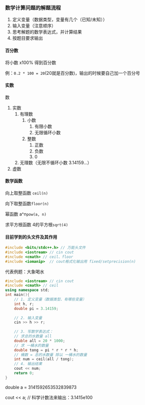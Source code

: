 ### 数学计算问题的解题流程

1. 定义变量（数据类型，变量有几个（已知/未知））
2. 输入变量（注意顺序）
3. 思考解题的数学表达式，并计算结果
4. 按题目要求输出



#### 百分数

将小数 x100% 得到百分数

例：`0.2 * 100 = 20`(20就是百分数)，输出的时候要自己加一个百分号



#### 实数

数

1. 实数
   1. 有理数
      1. 小数
         1. 有限小数
         2. 无限循环小数
      2. 整数
         1. 正数
         2. 负数
         3. 0
   2. 无理数（无限不循环小数 3.14159...）
2. 虚数



#### 数学函数

向上取整函数 `ceil(n)` 

向下取整函数`floor(n)`

幂函数 a^n`pow(a, n)`

求平方根函数 4的平方根`sqrt(4)`



#### 目前学到的头文件及其作用

```C++
#include <bits/stdc++.h> // 万能头文件
#include <iostream> // cin cout
#include <cmath> // ceil、floor
#include <iomanip>	// cout格式化输出用 fixed/setprecision(n)
```



代表例题：大象喝水

```C++
#include <iostream> // cin cout
#include <cmath> // ceil
using namespace std;
int main(){
    // 1. 定义变量（数据类型、有哪些变量）
    int h, r;
    double pi = 3.14159;
    
    // 2. 输入变量
    cin >> h >> r;
    
    // 3. 写数学表达式：
    // 求总的水数量 all
    double all = 20 * 1000;
    // 求 一桶水的数量
    double tong = pi * r * r * h;
    // 桶数 = 总的水数量 除以 一桶水的数量
    int num = ceil(all / tong);
    // 4. 输出结果
    cout << num;
    return 0;
}
```



double a = 3141592653532839873

cout << a; // 科学计数法来输出：3.1415e100